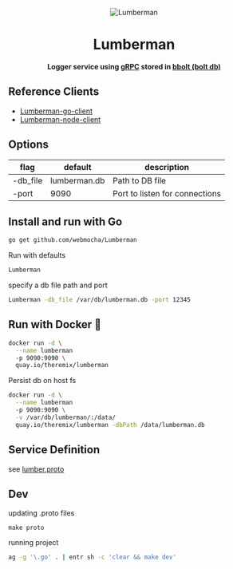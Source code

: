 <p align="center">
  <img src="https://user-images.githubusercontent.com/132562/63731121-1730de80-c823-11e9-8eda-b8b44056944a.png" alt="Lumberman" />
</p>

<h1 align="center">Lumberman</h1>

<p align="center">
  <strong>Logger service using <a href="https://grpc.io">gRPC</a> stored in <a href="https://github.com/etcd-io/bbolt">bbolt (bolt db)</a></strong>
</p>

## Reference Clients

- [Lumberman-go-client](https://github.com/webmocha/Lumberman-go-client)
- [Lumberman-node-client](https://github.com/webmocha/Lumberman-node-client)

## Options

| flag | default | description |
| ---- | ------- | ----------- |
| -db_file | lumberman.db | Path to DB file |
| -port | 9090 | Port to listen for connections |

## Install and run with Go

```sh
go get github.com/webmocha/Lumberman
```

Run with defaults
```sh
Lumberman
```

specify a db file path and port

```sh
Lumberman -db_file /var/db/lumberman.db -port 12345
```

## Run with Docker :whale:

```sh
docker run -d \
  --name lumberman
  -p 9090:9090 \
  quay.io/theremix/lumberman
```

Persist db on host fs

```sh
docker run -d \
  --name lumberman
  -p 9090:9090 \
  -v /var/db/lumberman/:/data/
  quay.io/theremix/lumberman -dbPath /data/lumberman.db
```

## Service Definition

see [lumber.proto](./lumber.proto)


## Dev

updating .proto files

```
make proto
```

running project

```sh
ag -g '\.go' . | entr sh -c 'clear && make dev'
```

